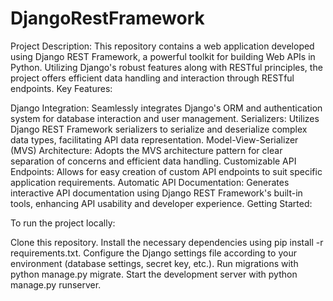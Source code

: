 # DjangoRestFramework
Project Description:  This repository contains a web application developed using Django REST Framework, a powerful toolkit for building Web APIs in Python. Utilizing Django's robust features along with RESTful principles, the project offers efficient data handling and interaction through RESTful endpoints.
Key Features:

Django Integration: Seamlessly integrates Django's ORM and authentication system for database interaction and user management.
Serializers: Utilizes Django REST Framework serializers to serialize and deserialize complex data types, facilitating API data representation.
Model-View-Serializer (MVS) Architecture: Adopts the MVS architecture pattern for clear separation of concerns and efficient data handling.
Customizable API Endpoints: Allows for easy creation of custom API endpoints to suit specific application requirements.
Automatic API Documentation: Generates interactive API documentation using Django REST Framework's built-in tools, enhancing API usability and developer experience.
Getting Started:

To run the project locally:

Clone this repository.
Install the necessary dependencies using pip install -r requirements.txt.
Configure the Django settings file according to your environment (database settings, secret key, etc.).
Run migrations with python manage.py migrate.
Start the development server with python manage.py runserver.
